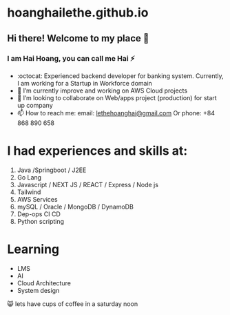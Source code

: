 # hoanghailethe.github.io 
## Hi there! Welcome to my place 👋
### I am Hai Hoang, you can call me Hai ⚡
- :octocat:  Experienced backend developer for banking system. Currently, I am working for a Startup in Workforce domain
- 🌱 I’m currently improve and working on AWS Cloud projects
- 👯 I’m looking to collaborate on Web/apps project (production) for start up company
- 📫 How to reach me: email: lethehoanghai@gmail.com Or phone: +84 868 890 658 


# I had experiences and skills at:
1. Java /Springboot / J2EE
2. Go Lang
3. Javascript / NEXT JS / REACT / Express / Node js 
4. Tailwind
5. AWS Services
6. mySQL / Oracle / MongoDB / DynamoDB
7. Dep-ops CI CD
8. Python scripting

# Learning
- LMS
- AI
- Cloud Architecture
- System design

😸 lets have cups of coffee in a saturday noon 
